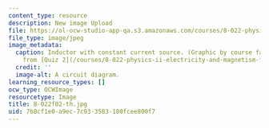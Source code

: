 ```yaml
---
content_type: resource
description: New image Upload
file: https://ol-ocw-studio-app-qa.s3.amazonaws.com/courses/8-022-physics-ii-electricity-and-magnetism-fall-2002/7b8cf1e0a9ec7c933583180fcee800f7_8-022f02-th.jpg
file_type: image/jpeg
image_metadata:
  caption: Inductor with constant current source. (Graphic by course faculty, adapted
    from [Quiz 2](/courses/8-022-physics-ii-electricity-and-magnetism-fall-2002/pages/exams).)
  credit: ''
  image-alt: A circuit diagram.
learning_resource_types: []
ocw_type: OCWImage
resourcetype: Image
title: 8-022f02-th.jpg
uid: 7b8cf1e0-a9ec-7c93-3583-180fcee800f7
---
```


